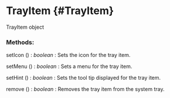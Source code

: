 TrayItem {#TrayItem}
====================

TrayItem object

### Methods:

setIcon () : *boolean*
: Sets the icon for the tray item.

setMenu () : *boolean*
: Sets a menu for the tray item.

setHint () : *boolean*
: Sets the tool tip displayed for the tray item.

remove () : *boolean*
: Removes the tray item from the system tray.

